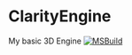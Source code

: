 # ClarityEngine
My basic 3D Engine
[![MSBuild](https://github.com/benjizm/ClarityEngine/actions/workflows/msbuild.yml/badge.svg)](https://github.com/benjizm/ClarityEngine/actions/workflows/msbuild.yml)
